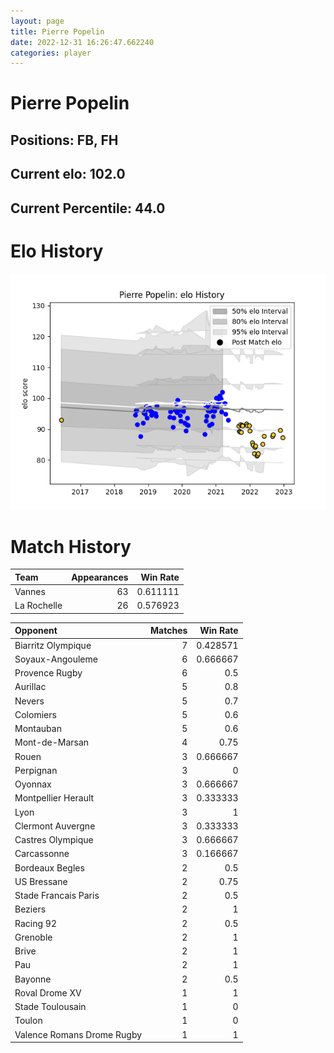 ```yaml
---  
layout: page  
title: Pierre Popelin  
date: 2022-12-31 16:26:47.662240  
categories: player  
---
```

# Pierre Popelin

## Positions: FB, FH

## Current elo: 102.0

## Current Percentile: 44.0

# Elo History


![elo history](history_PierrePopelin.png)
# Match History


| Team        |   Appearances |   Win Rate |
|:------------|--------------:|-----------:|
| Vannes      |            63 |   0.611111 |
| La Rochelle |            26 |   0.576923 |

| Opponent                   |   Matches |   Win Rate |
|:---------------------------|----------:|-----------:|
| Biarritz Olympique         |         7 |   0.428571 |
| Soyaux-Angouleme           |         6 |   0.666667 |
| Provence Rugby             |         6 |   0.5      |
| Aurillac                   |         5 |   0.8      |
| Nevers                     |         5 |   0.7      |
| Colomiers                  |         5 |   0.6      |
| Montauban                  |         5 |   0.6      |
| Mont-de-Marsan             |         4 |   0.75     |
| Rouen                      |         3 |   0.666667 |
| Perpignan                  |         3 |   0        |
| Oyonnax                    |         3 |   0.666667 |
| Montpellier Herault        |         3 |   0.333333 |
| Lyon                       |         3 |   1        |
| Clermont Auvergne          |         3 |   0.333333 |
| Castres Olympique          |         3 |   0.666667 |
| Carcassonne                |         3 |   0.166667 |
| Bordeaux Begles            |         2 |   0.5      |
| US Bressane                |         2 |   0.75     |
| Stade Francais Paris       |         2 |   0.5      |
| Beziers                    |         2 |   1        |
| Racing 92                  |         2 |   0.5      |
| Grenoble                   |         2 |   1        |
| Brive                      |         2 |   1        |
| Pau                        |         2 |   1        |
| Bayonne                    |         2 |   0.5      |
| Roval Drome XV             |         1 |   1        |
| Stade Toulousain           |         1 |   0        |
| Toulon                     |         1 |   0        |
| Valence Romans Drome Rugby |         1 |   1        |